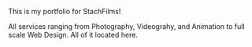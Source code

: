 
This is my portfolio for StachFilms! 

All services ranging from Photography, Videograhy, and Animation to full scale Web Design. All of it located here.
